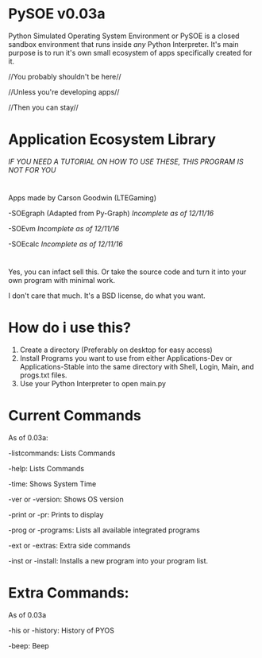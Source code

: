 # PySOE v0.03a
Python Simulated Operating System Environment or PySOE is a closed sandbox environment that runs inside *any* Python Interpreter. It's main purpose is to run it's own small ecosystem of apps specifically created for it.

//You probably shouldn't be here//

//Unless you're developing apps//

//Then you can stay//


# Application Ecosystem Library
*IF YOU NEED A TUTORIAL ON HOW TO USE THESE, THIS PROGRAM IS NOT FOR YOU*
#
Apps made by Carson Goodwin (LTEGaming)

-SOEgraph (Adapted from Py-Graph) *Incomplete as of 12/11/16*

-SOEvm *Incomplete as of 12/11/16*

-SOEcalc *Incomplete as of 12/11/16*
# 

Yes, you can infact sell this. Or take the source code and turn it into your own program with minimal work. 

I don't care that much. It's a BSD license, do what you want.

# How do i use this?

1. Create a directory (Preferably on desktop for easy access)
2. Install Programs you want to use from either Applications-Dev or Applications-Stable into the same directory with Shell, Login, Main, and progs.txt files.
3. Use your Python Interpreter to open main.py

# Current Commands
As of 0.03a:

-listcommands: Lists Commands

-help: Lists Commands

-time: Shows System Time

-ver or -version: Shows OS version

-print or -pr: Prints to display

-prog or -programs: Lists all available integrated programs

-ext or -extras: Extra side commands

-inst or -install: Installs a new program into your program list.

# Extra Commands:
As of 0.03a

-his or -history: History of PYOS

-beep: Beep
